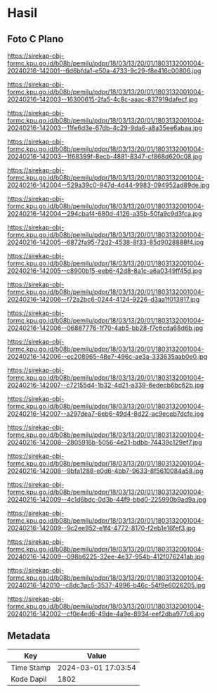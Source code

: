 # Hasil

## Foto C Plano

https://sirekap-obj-formc.kpu.go.id/b08b/pemilu/pdpr/18/03/13/20/01/1803132001004-20240216-142001--6d6bfda1-e50a-4733-9c29-f8e416c00806.jpg

https://sirekap-obj-formc.kpu.go.id/b08b/pemilu/pdpr/18/03/13/20/01/1803132001004-20240216-142003--16300615-2fa5-4c8c-aaac-837919dafecf.jpg

https://sirekap-obj-formc.kpu.go.id/b08b/pemilu/pdpr/18/03/13/20/01/1803132001004-20240216-142003--11fe6d3e-67db-4c29-9da6-a8a35ee6abaa.jpg

https://sirekap-obj-formc.kpu.go.id/b08b/pemilu/pdpr/18/03/13/20/01/1803132001004-20240216-142003--1f68399f-8ecb-4881-8347-cf868d620c08.jpg

https://sirekap-obj-formc.kpu.go.id/b08b/pemilu/pdpr/18/03/13/20/01/1803132001004-20240216-142004--529a39c0-947d-4d44-9983-094952ad89de.jpg

https://sirekap-obj-formc.kpu.go.id/b08b/pemilu/pdpr/18/03/13/20/01/1803132001004-20240216-142004--294cbaf4-680d-4126-a35b-50fa9c9d3fca.jpg

https://sirekap-obj-formc.kpu.go.id/b08b/pemilu/pdpr/18/03/13/20/01/1803132001004-20240216-142005--6872fa95-72d2-4538-8f33-85d9028888f4.jpg

https://sirekap-obj-formc.kpu.go.id/b08b/pemilu/pdpr/18/03/13/20/01/1803132001004-20240216-142005--c8900b15-eeb6-42d8-8a1c-a6a0349ff45d.jpg

https://sirekap-obj-formc.kpu.go.id/b08b/pemilu/pdpr/18/03/13/20/01/1803132001004-20240216-142006--f72a2bc6-0244-4124-9226-d3aa1f013817.jpg

https://sirekap-obj-formc.kpu.go.id/b08b/pemilu/pdpr/18/03/13/20/01/1803132001004-20240216-142006--06887776-1f70-4ab5-bb28-f7c6cda68d6b.jpg

https://sirekap-obj-formc.kpu.go.id/b08b/pemilu/pdpr/18/03/13/20/01/1803132001004-20240216-142006--ec208965-48e7-496c-ae3a-333635aab0e0.jpg

https://sirekap-obj-formc.kpu.go.id/b08b/pemilu/pdpr/18/03/13/20/01/1803132001004-20240216-142007--c72155d4-1b32-4d21-a339-6edecb6bc62b.jpg

https://sirekap-obj-formc.kpu.go.id/b08b/pemilu/pdpr/18/03/13/20/01/1803132001004-20240216-142007--a297dea7-6eb6-49d4-8d22-ac9eceb7dcfe.jpg

https://sirekap-obj-formc.kpu.go.id/b08b/pemilu/pdpr/18/03/13/20/01/1803132001004-20240216-142008--2805916b-5056-4e21-bdbb-74439c129ef7.jpg

https://sirekap-obj-formc.kpu.go.id/b08b/pemilu/pdpr/18/03/13/20/01/1803132001004-20240216-142008--9bfa1288-e0d6-4bb7-9633-8f5610084a58.jpg

https://sirekap-obj-formc.kpu.go.id/b08b/pemilu/pdpr/18/03/13/20/01/1803132001004-20240216-142009--4c1d6bdc-0d3b-44f9-bbd0-225990b9ad9a.jpg

https://sirekap-obj-formc.kpu.go.id/b08b/pemilu/pdpr/18/03/13/20/01/1803132001004-20240216-142009--9c2ee952-e1f4-4772-8170-f2eb1e16fef3.jpg

https://sirekap-obj-formc.kpu.go.id/b08b/pemilu/pdpr/18/03/13/20/01/1803132001004-20240216-142009--098b6225-32ee-4e37-954b-412f076241ab.jpg

https://sirekap-obj-formc.kpu.go.id/b08b/pemilu/pdpr/18/03/13/20/01/1803132001004-20240216-142010--c8dc3ac5-3537-4996-b46c-54f9e6026205.jpg

https://sirekap-obj-formc.kpu.go.id/b08b/pemilu/pdpr/18/03/13/20/01/1803132001004-20240216-142002--cf0e4ed6-49de-4a9e-8934-eef2dba977c6.jpg


## Metadata

| Key        | Value               |
| ---------- | ------------------- |
| Time Stamp | 2024-03-01 17:03:54 |
| Kode Dapil | 1802                |



